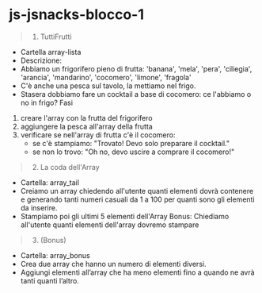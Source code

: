 # js-jsnacks-blocco-1
> 1. TuttiFrutti
- Cartella array-lista
- Descrizione:
- Abbiamo un frigorifero pieno di frutta:
'banana', 'mela', 'pera', 'ciliegia', 'arancia', 'mandarino', 'cocomero', 'limone', 'fragola'  
- C'è anche una pesca sul tavolo, la mettiamo nel frigo.
- Stasera dobbiamo fare un cocktail a base di cocomero: ce l'abbiamo o no in frigo?
Fasi
1. creare l'array con la frutta del frigorifero
2. aggiungere la pesca all'array della frutta
3. verificare se nell'array di frutta c'è il cocomero:
   - se c'è stampiamo: "Trovato! Devo solo preparare il cocktail."
   - se non lo trovo: "Oh no, devo uscire a comprare il cocomero!"

> 2. La coda dell'Array
- Cartella: array_tail
- Creiamo un array chiedendo all'utente quanti elementi dovrà contenere e generando tanti numeri casuali da 1 a 100 per quanti sono gli elementi da inserire.
- Stampiamo poi gli ultimi 5 elementi dell'Array
Bonus:
Chiediamo all'utente quanti elementi dell'array dovremo stampare

> 3.  (Bonus)
- Cartella: array_bonus
- Crea due array che hanno un numero di elementi diversi.
- Aggiungi elementi all’array che ha meno elementi fino a quando ne avrà tanti quanti l’altro.
